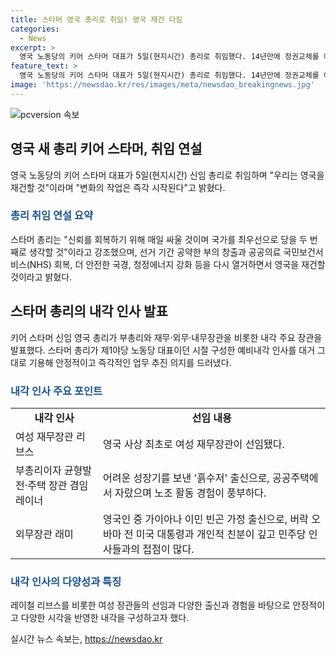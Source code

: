 ```yaml
---
title: 스타머 영국 총리로 취임! 영국 재건 다짐
categories:
  - News
excerpt: >
  영국 노동당의 키어 스타머 대표가 5일(현지시간) 총리로 취임했다. 14년만에 정권교체를 이뤘으며, 총리 관저 앞에서 변화의 작업을 즉각 시작할 것이라고 강조했다. 재무장관부터 여러 장관을 발표하며 안정적이고 즉각적인 업무 추진을 목표로 하고 있다. 이번 총선으로 노동당은 2019년 이후 211석을 늘려 412석을 확보하며 압승했고, 여성 재무장관을 선임했다. 12명 중 11명이 여성으로, 사회적 다양성을 반영했다.
feature_text: >
  영국 노동당의 키어 스타머 대표가 5일(현지시간) 총리로 취임했다. 14년만에 정권교체를 이뤘으며, 총리 관저 앞에서 변화의 작업을 즉각 시작할 것이라고 강조했다. 재무장관부터 여러 장관을 발표하며 안정적이고 즉각적인 업무 추진을 목표로 하고 있다. 이번 총선으로 노동당은 2019년 이후 211석을 늘려 412석을 확보하며 압승했고, 여성 재무장관을 선임했다. 12명 중 11명이 여성으로, 사회적 다양성을 반영했다.
image: 'https://newsdao.kr/res/images/meta/newsdao_breakingnews.jpg'
---
```


<p><img src="https://newsdao.kr/res/images/meta/newsdao_breakingnews.jpg" alt="pcversion 속보" /></p>

<h2 data-ke-size="size26">영국 새 총리 키어 스타머, 취임 연설</h2>

<p data-ke-size="size16">영국 노동당의 키어 스타머 대표가 5일(현지시간) 신임 총리로 취임하며 "우리는 영국을 재건할 것"이라며 "변화의 작업은 즉각 시작된다"고 밝혔다.</p>

<h3><span style="color: #1a5490;">총리 취임 연설 요약</span></h3>

<p data-ke-size="size16">스타머 총리는 "신뢰를 회복하기 위해 매일 싸울 것이며 국가를 최우선으로 당을 두 번째로 생각할 것"이라고 강조했으며, 선거 기간 공약한 부의 창출과 공공의료 국민보건서비스(NHS) 회복, 더 안전한 국경, 청정에너지 강화 등을 다시 열거하면서 영국을 재건할 것이라고 밝혔다.</p>

<h2 data-ke-size="size26">스타머 총리의 내각 인사 발표</h2>

<p data-ke-size="size16">키어 스타머 신임 영국 총리가 부총리와 재무·외무·내무장관을 비롯한 내각 주요 장관을 발표했다. 스타머 총리가 제1야당 노동당 대표이던 시절 구성한 예비내각 인사를 대거 그대로 기용해 안정적이고 즉각적인 업무 추진 의지를 드러냈다.</p>

<h3><span style="color: #1a5490;">내각 인사 주요 포인트</span></h3>

<table>
    <tr>
        <td style="text-align: center; height: 17px;"><b>내각 인사</b></td>
        <td style="text-align: center; height: 17px;"><b>선임 내용</b></td>
    </tr>
    <tr>
        <td style="text-align: left; height: 17px;">여성 재무장관 리브스</td>
        <td style="text-align: left; height: 17px;">영국 사상 최초로 여성 재무장관이 선임됐다.</td>
    </tr>
    <tr>
        <td style="text-align: left; height: 17px;">부총리이자 균형발전·주택 장관 겸임 레이너</td>
        <td style="text-align: left; height: 17px;">어려운 성장기를 보낸 '흙수저' 출신으로, 공공주택에서 자랐으며 노조 활동 경험이 풍부하다.</td>
    </tr>
    <tr>
        <td style="text-align: left; height: 17px;">외무장관 래미</td>
        <td style="text-align: left; height: 17px;">영국인 중 가이아나 이민 빈곤 가정 출신으로, 버락 오바마 전 미국 대통령과 개인적 친분이 깊고 민주당 인사들과의 접점이 많다.</td>
    </tr>
</table>

<h3><span style="color: #1a5490;">내각 인사의 다양성과 특징</span></h3>

<p data-ke-size="size16">레이철 리브스를 비롯한 여성 장관들의 선임과 다양한 출신과 경험을 바탕으로 안정적이고 다양한 시각을 반영한 내각을 구성하고자 했다.</p>
실시간 뉴스 속보는, <a href="https://newsdao.kr" rel="dofollow">https://newsdao.kr</a>


